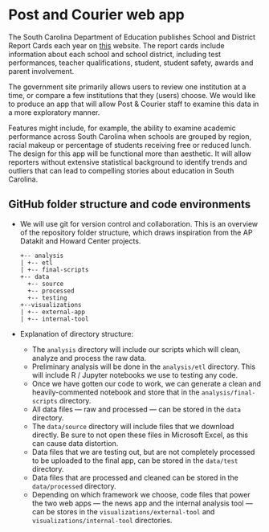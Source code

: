 # Post and Courier web app

The South Carolina Department of Education publishes School and District Report Cards each year on [this](https://screportcards.ed.sc.gov/) website. The report cards include information about each school and school district, including test performances, teacher qualifications, student, student safety, awards and parent involvement. 

The government site primarily allows users to review one institution at a time, or compare a few institutions that they (users) choose. We would like to produce an app that will allow Post & Courier staff to examine this data in a more exploratory manner.

Features might include, for example, the ability to examine academic performance across South Carolina when schools are grouped by region, racial makeup or percentage of students receiving free or reduced lunch. The design for this app will be functional more than aesthetic. It will allow reporters without extensive statistical background to identify trends and outliers that can lead to compelling stories about education in South Carolina.


## GitHub folder structure and code environments

- We will use git for version control and collaboration. This is an overview of the repository folder structure, which draws inspiration from the AP Datakit and Howard Center projects.

	```
    +-- analysis
    | +-- etl
    | +-- final-scripts
    +-- data
      +-- source
      +-- processed
      +-- testing
    +--visualizations
    | +-- external-app
    | +-- internal-tool

	```

- Explanation of directory structure:
    - The `analysis` directory will include our scripts which will clean, analyze and process the raw data. 
    - Preliminary analysis will be done in the `analysis/etl` directory. This will include R / Jupyter notebooks we use to testing any code.
    - Once we have gotten our code to work, we can generate a clean and heavily-commented notebook and store that in the `analysis/final-scripts` directory.
    - All data files — raw and processed — can be stored in the `data` directory.
    - The `data/source` directory will include files that we download directly. Be sure to not open these files in Microsoft Excel, as this can cause data distortion.
    - Data files that we are testing out, but are not completely processed to be uploaded to the final app, can be stored in the `data/test` directory.
    - Data files that are processed and cleaned can be stored in the `data/processed` directory.
    - Depending on which framework we choose, code files that power the two web apps — the news app and the internal analysis tool — can be stores in the `visualizations/external-tool` and `visualizations/internal-tool` directories.